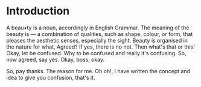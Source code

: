 # Introduction
A beau•ty is a noun, accordingly in English Grammar. The meaning of the beauty is — a combination of qualities, such as shape, colour, or form, that pleases the aesthetic senses, especially the sight. Beauty is organised in the nature for what, Agreed?
If yes, there is no not. Then what's that or this! Okay, let be confused. Why to be confused and really it's confusing. So, now agreed, say yes. Okay, boss, okay.

So, pay thanks. The reason for me. Oh oh!, I have written the concept and idea to give you confusion, that's it.
